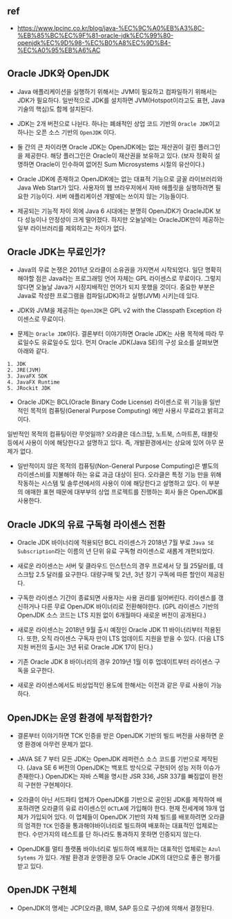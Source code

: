 ## ref 

- https://www.lpcinc.co.kr/blog/java-%EC%9C%A0%EB%A3%8C-%EB%85%BC%EC%9F%81-oracle-jdk%EC%99%80-openjdk%EC%9D%98-%EC%B0%A8%EC%9D%B4-%EC%A0%95%EB%A6%AC


## Oracle JDK와 OpenJDK

- Java 애플리케이션을 실행하기 위해서는 JVM이 필요하고 컴파일하기 위해서는 JDK가 필요하다. 일반적으로 JDK를 설치하면 JVM(Hotspot이라고도 표현, Java 기술의 핵심)도 함께 설치된다.

- JDK는 2개 버전으로 나뉜다. 하나는 폐쇄적인 상업 코드 기반의 `Oracle JDK`이고 하나는 오픈 소스 기반의 `OpenJDK` 이다.

- 둘 간의 큰 차이라면 Oracle JDK는 OpenJDK에는 없는 재산권이 걸린 플러그인을 제공한다. 해당 플러그인은 Oracle이 재산권을 보유하고 있다. (보자 정확히 설명하면 Oracle이 인수하여 없어진 Sum Microsystems 시절의 유산이다.)

- Oracle JDK에 존재하고 OpenJDK에는 없는 대표적 기능으로 글꼴 라이브러리와 Java Web Start가 있다. 사용자의 웹 브라우저에서 자바 애플릿을 실행하려면 필요한 기능이다. 서버 애플리케이션 개발에는 쓰이지 않는 기능들이다.

- 제공되는 기능적 차이 외에 Java 6 시대에는 분명히 OpenJDK가 OracleJDK 보다 성능이나 안정성이 크게 떨어졌다. 하지만 오늘날에는 OracleJDK만이 제공하는 일부 라이브러리를 제외하고는 차이가 없다.

## Oracle JDK는 무료인가?

- Java의 무료 논쟁은 2011년 오라클이 소유권을 가지면서 시작되었다. 일단 명확히 해야할 점은 Java라는 프로그래밍 언어 자체는 GPL 라이센스로 무료이다. 그렇지 않다면 오늘날 Java가 시장지배적인 언어가 되지 못했을 것이다. 중요한 부분은 Java로 작성한 프로그램을 컴파일(JDK)하고 실행(JVM) 시키는데 있다.

- JDK와 JVM을 제공하는 `OpenJDK`은 GPL v2 with the Classpath Exception 라이센스로 무료이다.

- 문제는 `Oracle JDK`이다. 결론부터 이야기하면 Oracle JDK는 사용 목적에 따라 무료일수도 유료일수도 있다. 먼저 Oracle JDK(Java SE)의 구성 요소를 살펴보면 아래와 같다.

```
1. JDK 
2. JRE(JVM)
3. JavaFX SDK
4. JavaFX Runtime
5. JRockit JDK
```

- Oracle JDK는 BCL(Oracle Binary Code License) 라이센스로 위 기능을 일반적인 목적의 컴퓨팅(General Purpose Computing) 에만 사용시 무료라고 밝히고 이다.

일반적인 목적의 컴퓨팅이란 무엇일까? 오라클은 데스크탑, 노트북, 스마트폰, 태블릿 등에서 사용이 이에 해당한다고 설명하고 있다. 즉, 개발환경에서는 상요에 있어 아무 문제가 없다.

- 일반적이지 않은 목적의 컴퓨팅(Non-General Purpose Computing)은 별도의 라이센스비를 지불해야 하는 유료 과금 대상이 된다. 오라클은 특정 기능 만을 위해 작동하는 시스템 및 솔루션에서의 사용이 이에 해당한다고 설명하고 있다.
이 부분의 애매한 표현 때문에 대부부의 상업 프로젝트를 진행하는 회사 들은 OpenJDK를 사용한다.

## Oracle JDK의 유료 구독형 라이센스 전환

- Oracle JDK 바이너리에 적용되던 BCL 라이센스가 2018년 7월 부로 `Java SE Subscription`라는 이름의 년 단위 유료 구독형 라이센스로 새롭게 개편되었다.

- 새로운 라이센스는 서버 및 클라우드 인스턴스의 경우 프로세서 당 월 25달러를, 데스크탑 2.5 달러를 요구한다. 대량구매 및 2년, 3년 장기 구독에 따른 할인이 제공된다.

- 구독한 라이센스 기간이 종료되면 사용자는 사용 권리를 잃어버린다. 라이센스를 갱신하거나 다른 무료 OpenJDK 바이너리로 전환해야한다. (GPL 라이센스 기반의 OpenJDK 소스 코드는 LTS 지원 없이 6개월마다 새로운 버전이 공개된다.)

- 새로운 라이센스는 2018년 9월 출시 예정인 Oracle JDK 11 바이너리부터 적용된다. 또한, 오직 라이센스 구독자 만이 LTS 업데이트 지원을 받을 수 있다. (다음 LTS 지원 버전의 출시는 3년 뒤로 Oracle JDK 17이 된다.)

- 기존 Oracle JDK 8 바이너리의 경우 2019년 1월 이후 업데이트부터 라이센스 구독을 요구한다.

- 새로운 라이센스에서도 비상업적인 용도에 한해서는 이전과 같은 무료 사용이 가능하다.

## OpenJDK는 운영 환경에 부적합한가?

 - 결론부터 이야기하면 TCK 인증을 받은 OpenJDK 기반의 빌드 버전을 사용하면 운영 환경에 아무런 문제가 없다.

- JAVA SE 7 부터 모든 JDK는 OpenJDK 레퍼런스 소스 코드를 기반으로 제작된다. (Java SE 6 버전의 OpenJDK는 백포트 방식으로 구현되어 성능 저하 이슈가 존재한다.) OpenJDK는 자바 스펙을 명시한 JSR 336, JSR 337를 빠짐없이 완전히 구현한 구현체이다.

- 오라클이 아닌 서드파티 업체가 OpenJDK를 기반으로 공인된 JDK를 제작하여 배포하려면 오라클의 유료 라이센스인 `OCTLA`에 가입해야 한다. 현재 전세계에 19개 업체가 가입되어 있다.  이 업체들이 OpenJDK 기반의 자체 빌드를 배포하려면 오라클의 엄격한 `TCK` 인증을 통과해야바이너리로 빌드하여 배포하는 대표적인 업체로는 한다. 수만가지의 테스트를 단 하나라도 통과하지 못하면 인증되지 않는다.

- OpenJDK를 멀티 플랫폼 바이너리로 빌드하여 배포하는 대표적인 업체로는 `Azul Sytems` 가 있다. 개발 환경과 운영환경 모두 Oracle JDK의 대안으로 좋은 평가를 받고 있다.

## OpenJDK 구현체 

- OpenJDK의 명세는 JCP(오라클, IBM, SAP 등으로 구성)에 의해서 결정된다. 